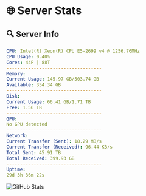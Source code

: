 # 🌐 Server Stats
## 🔍 Server Info
```yaml
CPU: Intel(R) Xeon(R) CPU E5-2699 v4 @ 1256.76MHz
CPU Usage: 0.40%
Cores: 44P | 88T
-----------------------------------
Memory:
Current Usage: 145.97 GB/503.74 GB
Available: 354.34 GB
-----------------------------------
Disk:
Current Usage: 66.41 GB/1.71 TB
Free: 1.56 TB
-----------------------------------
GPU:
No GPU detected
-----------------------------------
Network:
Current Transfer (Sent): 18.29 MB/s
Current Transfer (Received): 96.44 KB/s
Total Sent: 45.91 TB
Total Received: 399.93 GB
-----------------------------------
Uptime:
29d 3h 36m 22s
```
![GitHub Stats](https://img.shields.io/badge/Updated-2025-04-06_00:59:11-blue)